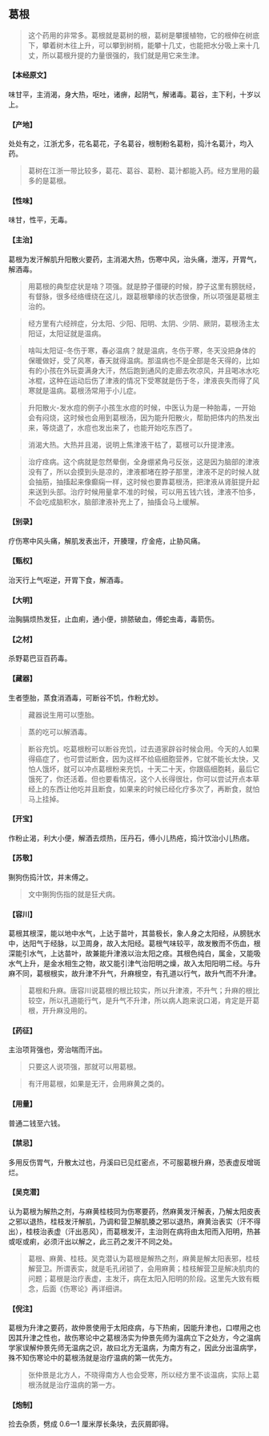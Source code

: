 ## 葛根

> 这个药用的非常多。葛根就是葛树的根，葛树是攀援植物，它的根伸在树底下，攀着树木往上升，可以攀到树梢，能攀十几丈，也能把水分吸上来十几丈，所以葛根升提的力量很强的，我们就是用它来生津。

#### 【本经原文】
味甘平，主消渴，身大热，呕吐，诸痹，起阴气，解诸毒。葛谷，主下利，十岁以上。
#### 【产地】
处处有之，江浙尤多，花名葛花，子名葛谷，根制粉名葛粉，捣汁名葛汁，均入药。

> 葛树在江浙一带比较多，葛花、葛谷、葛粉、葛汁都能入药。经方里用的最多的是葛根。

#### 【性味】
味甘，性平，无毒。
#### 【主治】
葛根为发汗解肌升阳散火要药，主消渴大热，伤寒中风，治头痛，泄泻，开胃气，解酒毒。

> 用葛根的典型症状是啥？项强。就是脖子僵硬的时候，脖子这里有膀胱经，有督脉，很多经络缠绕在这儿，跟葛根攀缘的状态很像，所以项强是葛根主治的。

> 经方里有六经辨症，分太阳、少阳、阳明、太阴、少阴、厥阴，葛根汤主太阳证，太阳证就是温病。

> 啥叫太阳证-冬伤于寒，春必温病？就是温病，冬伤于寒，冬天没把身体的保暖做好，受了风寒，春天就得温病。那温病也不是全部是冬天得的，比如有的小孩在外玩耍满身大汗，然后跑到通风的走廊去吹凉风，并且喝冰水吃冰棍，这种在运动后伤了津液的情况下受寒就是伤于冬，津液丧失而得了风寒就是温病。葛根汤常用于小儿症。

> 升阳散火-发水痘的例子小孩生水痘的时候，中医认为是一种胎毒，一开始会有闷烧，这时候也会用到葛根汤，因为能升阳散火，帮助把体内的热发出来，等烧退了，水痘也发出来了，也能开始吃东西了。

> 消渴大热。大热并且渴，说明上焦津液干枯了，葛根可以升提津液。

> 治疗痉病‍。这个病就是忽然晕倒，全身绷紧角弓反张，这是因为脑部的津液没有了，所以会摸到头是凉的，津液都堵在脖子那里，津液不足的时候人就会抽筋，抽搐起来像癫痫一样，这时候也要靠葛根汤，把津液从肾脏提升起来送到头部。治疗时候用量拿不准的时候，可以用五钱六钱，津液不怕多，不会吃成脑积水，脑部津液补充上了，抽搐会马上缓解。

#### 【别录】
疗伤寒中风头痛，解肌发表出汗，开腠理，疗金疮，止胁风痛。
#### 【甄权】
治天行上气呕逆，开胃下食，解酒毒。
#### 【大明】
治胸膈烦热发狂，止血痢，通小便，排脓破血，傅蛇虫毒，毒箭伤。
#### 【之材】
杀野葛巴豆百药毒。
#### 【藏器】
生者堕胎，蒸食消酒毒，可断谷不饥，作粉尤妙。

> 藏器说生用可以堕胎。

> 蒸的吃可以解酒毒。

> 断谷充饥‍‍‍‍。吃葛根粉可以断谷充饥，过去道家辟谷时候会用。今天的人如果得癌症了，也可尝试断食，因为这样不给癌细胞营养，它就不能长太快，又怕人饿坏，就可以冲点葛根粉来充饥，十天二十天，你跟癌细胞耗，最后它饿死了，你还活着。但也要看情况，这个人长得很壮，你可以尝试开点本草经上的东西让他吃并且断食，如果来的时候已经化疗多次了，再断食，就怕马上挂掉。

#### 【开宝】
作粉止渴，利大小便，解酒去烦热，压丹石，傅小儿热疮，捣汁饮治小儿热痞。
#### 【苏敬】
猘狗伤捣汁饮，并末傅之。

> 文中猘狗伤指的就是狂犬病。

#### 【容川】
葛根其根深，能以地中水气，上达于苗叶，其苗极长，象人身之太阳经，从膀胱水中，达阳气于经脉，以卫周身，故入太阳经。葛根气味较平，故发散而不伤血，根深能引水气，上达苗叶，故兼能升津液以治太阳之痉。其根色纯白，属金，又能吸水气上升，是金水相生之物，故又能引津气治阳明之燥，故入太阳阳明二经。与升麻不同，葛根根实，故升津不升气，升麻根空，有孔道以行气，故升气而不升津。

> 葛根和升麻。唐容川说葛根的根比较实，所以升津液，不升气；升麻的根比较空，所以孔道能行气，是升气不升津，所以病人跑来说口渴，肯定是开葛根，开升麻没用的。

#### 【药征】
主治项背强也，旁治喘而汗出。

> 只要这人说项强，那就可以用葛根。

> 有汗用葛根，如果是无汗，会用麻黄之类的。

#### 【用量】
普通二钱至六钱。
#### 【禁忌】
多用反伤胃气，升散太过也，丹溪曰已见红密点，不可服葛根升麻，恐表虚反增斑烂。
#### 【吴克潜】
认为葛根为解热之剂，与麻黄桂枝同为伤寒要药，然麻黄发汗解表，乃解太阳皮表之邪以退热，桂枝发汗解肌，乃调和营卫解肌腠之邪以退热，麻黄治表实（汗不得出），桂枝治表虚（汗出恶风），而葛根发汗，主治则在病将由太阳而入阳明，热甚或呕或痢，必须汗出以解之，此三药之发汗不同之处。

> 葛根、麻黄、桂枝。吴克潜认为葛根是解热之剂，麻黄是解太阳表邪，桂枝解营卫。所谓表实，就是毛孔闭锁了，会用麻黄；桂枝解营卫是解决肌肉的问题；葛根是治疗表虚，主发汗，病在太阳入阳明的阶段。这里先大致有概念，后面《伤寒论》再详细讲。

#### 【倪注】
葛根为升津之要药，故仲景使用于太阳痉病，与下热痢，因能升津也，口噤用之也因其升津之性也，故伤寒论中之葛根汤实为仲景先师为温病立下之处方，今之温病学家误解仲景先师无温病之识，故曰北方无温病，为南方有之，因此分出温病学，殊不知伤寒论中的葛根汤就是治疗温病的第一优先方。

> 张仲景是北方人，不晓得南方人也会受寒，所以经方里不谈温病，实际上葛根汤就是治疗温病的第一方。

#### 【炮制】
捡去杂质，劈成 0.6—1 厘米厚长条块，去灰屑即得。